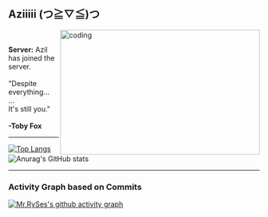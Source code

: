 ## Aziiiii (⁠つ⁠≧⁠▽⁠≦⁠)⁠つ
  <img align="right" alt="coding" width="400" border_color=2c1971 width="150" height="250" padding="100" src="https://media4.giphy.com/media/NKEt9elQ5cR68/giphy.gif?cid=6c09b952bf0hsh4mlhow2wnseiuthzhxh5skw6t9h021226y&ep=v1_internal_gif_by_id&rid=giphy.gif&ct=gal_gif_by_id&rid=giphy.gif&ct=g659f645.gifv" AriSpace on Reddit>
  
 
<body>
<br>
   
   <p>
     <b> Server:</b> Azil has joined the server.</br>
    </br>
     "Despite everything...</br>
     ...</br>
     It's still you."</br>
     </br>
     <b>-Toby Fox</b>
   </p>

---
[![Top Langs](https://github-readme-stats.vercel.app/api/top-langs/?username=AzilRiego&layout=donut&bg_color=140335)](https://github.com/AzilRiego/github-readme-stats&bg_color=170252)  &nbsp;&nbsp;&nbsp;![Anurag's GitHub stats](https://github-readme-stats.vercel.app/api?username=AzilRiego&show_icons=true&bg_color=140335)

---
### Activity Graph based on Commits
[![Mr.RySes's github activity graph](https://github-readme-activity-graph.vercel.app/graph?username=AzilRiego&bg_color=140335&color=18cda9&line=00f583&point=00ff11&area=true&hide_border=true)](https://github.com/AzilRiego/github-readme-activity-graph)

</body>




